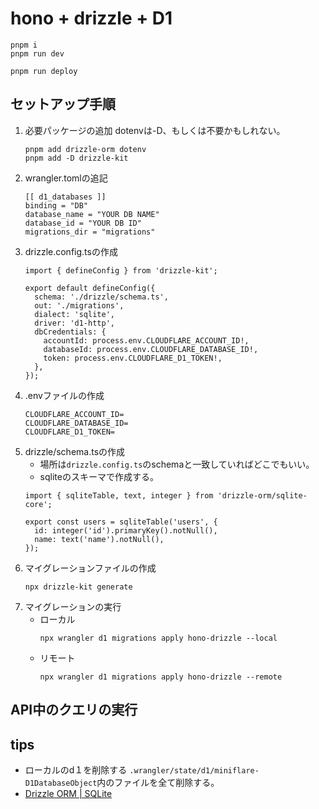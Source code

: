 # hono + drizzle + D1
```
pnpm i
pnpm run dev
```

```
pnpm run deploy
```
## セットアップ手順
1. 必要パッケージの追加
   dotenvは-D、もしくは不要かもしれない。
   ```
   pnpm add drizzle-orm dotenv
   pnpm add -D drizzle-kit
   ```
2. wrangler.tomlの追記
   ```
   [[ d1_databases ]]
   binding = "DB"
   database_name = "YOUR DB NAME"
   database_id = "YOUR DB ID"
   migrations_dir = "migrations"
   ```
3. drizzle.config.tsの作成
   ```
   import { defineConfig } from 'drizzle-kit';

   export default defineConfig({
     schema: './drizzle/schema.ts',
     out: './migrations',
     dialect: 'sqlite',
     driver: 'd1-http',
     dbCredentials: {
       accountId: process.env.CLOUDFLARE_ACCOUNT_ID!,
       databaseId: process.env.CLOUDFLARE_DATABASE_ID!,
       token: process.env.CLOUDFLARE_D1_TOKEN!,
     },
   });
   ```
4. .envファイルの作成
   ```
   CLOUDFLARE_ACCOUNT_ID=
   CLOUDFLARE_DATABASE_ID=
   CLOUDFLARE_D1_TOKEN=
   ```
5. drizzle/schema.tsの作成
   - 場所は`drizzle.config.ts`のschemaと一致していればどこでもいい。
   - sqliteのスキーマで作成する。
   ```
   import { sqliteTable, text, integer } from 'drizzle-orm/sqlite-core';

   export const users = sqliteTable('users', {
     id: integer('id').primaryKey().notNull(),
     name: text('name').notNull(),
   });
   ```
6. マイグレーションファイルの作成
   ```
   npx drizzle-kit generate
   ```
7. マイグレーションの実行
   - ローカル
     ```
     npx wrangler d1 migrations apply hono-drizzle --local
     ```
   - リモート
     ```
     npx wrangler d1 migrations apply hono-drizzle --remote
     ```
## API中のクエリの実行

## tips
- ローカルのd１を削除する
  `.wrangler/state/d1/miniflare-D1DatabaseObject`内のファイルを全て削除する。
- [Drizzle ORM | SQLite](https://github.com/drizzle-team/drizzle-orm/blob/main/drizzle-orm/src/sqlite-core/README.md)

